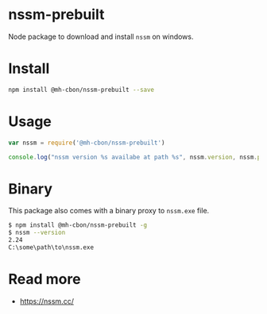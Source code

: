 # nssm-prebuilt

Node package to download and install `nssm` on windows.

# Install

```sh
npm install @mh-cbon/nssm-prebuilt --save
```

# Usage

```js
var nssm = require('@mh-cbon/nssm-prebuilt')

console.log("nssm version %s availabe at path %s", nssm.version, nssm.path)
```

# Binary

This package also comes with a binary proxy to `nssm.exe` file.

```sh
$ npm install @mh-cbon/nssm-prebuilt -g
$ nssm --version
2.24
C:\some\path\to\nssm.exe
```

# Read more

- https://nssm.cc/
